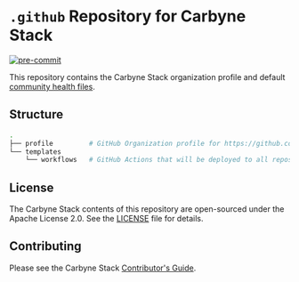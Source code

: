 # `.github` Repository for Carbyne Stack

[![pre-commit](https://img.shields.io/badge/pre--commit-enabled-brightgreen?logo=pre-commit&logoColor=white)](https://github.com/pre-commit/pre-commit)

This repository contains the Carbyne Stack organization profile and default
[community health files][health-files].

## Structure

``` bash
.
├── profile         # GitHub Organization profile for https://github.com/carbynestack
└── templates       
    └── workflows   # GitHub Actions that will be deployed to all repos
```

## License

The Carbyne Stack contents of this repository are open-sourced under the Apache
License 2.0. See the [LICENSE](LICENSE) file for details.

## Contributing

Please see the Carbyne Stack
[Contributor's Guide](https://github.com/carbynestack/carbynestack/blob/master/CONTRIBUTING.md).

[health-files]: https://docs.github.com/en/communities/setting-up-your-project-for-healthy-contributions/creating-a-default-community-health-file
